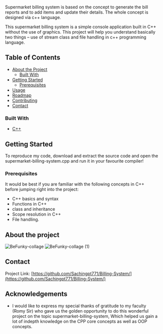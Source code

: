 Supermarket billing system is based on the concept to generate the bill reports and to add items and update their details. The whole concept is designed via c++ language.

This supermarket billing system is a simple console application built in C++ without the use of graphics. This project will help you understand basically two things – use of stream class and file handling in c++ programming language.


<!-- TABLE OF CONTENTS -->
## Table of Contents

* [About the Project](#about-the-project)
  * [Built With](#built-with)
* [Getting Started](#getting-started)
  * [Prerequisites](#prerequisites)
* [Usage](#usage)
* [Roadmap](#roadmap)
* [Contributing](#contributing)
* [Contact](#contact)



### Built With

* [C++]()


<!-- GETTING STARTED -->
## Getting Started

To reproduce my code, download and extract the source code and open the supermarket-billing-system.cpp and run it in your favourite compiler!

### Prerequisites

It would be best if you are familiar with the following concepts in C++ before jumping right into the project:

* C++ basics and syntax
* Functions in C++
* class and inheritance
* Scope resolution in C++
* File handling.


<!-- USAGE EXAMPLES -->
## About the project
![BeFunky-collage](https://user-images.githubusercontent.com/68140538/107849874-25622880-6e24-11eb-82ae-68f76334262c.png)
![BeFunky-collage (1)](https://user-images.githubusercontent.com/68140538/107849877-272bec00-6e24-11eb-8658-1ab82659b4b2.png)


<!-- CONTACT -->
## Contact

Project Link: [https://github.com/Sachingpt771/Billing-System/](https://github.com/Sachingpt771/Billing-System/)



<!-- ACKNOWLEDGEMENTS -->
## Acknowledgements

* I would like to express my special thanks of gratitude to my faculty (Romy Sir) who gave us the golden opportunity to do this wonderful project on the topic 
supermarket-billing-system, Which helped us gain a lot of indepth knowledge on the CPP core concepts as well as OOP concepts.
